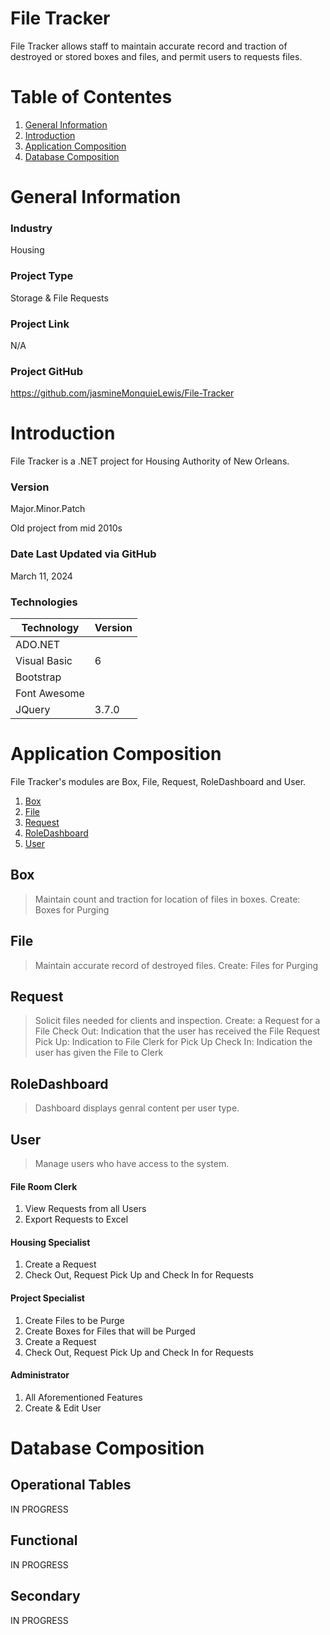 # File Tracker
File Tracker allows staff to maintain accurate record and traction of destroyed or stored boxes and files, and permit users to requests files.

# Table of Contentes
1. [General Information](#general-information)
2. [Introduction](#introduction)
3. [Application Composition](#application-composition)
4. [Database Composition](#database-composition)
 
# General Information
### Industry
Housing

### Project Type
Storage & File Requests

### Project Link
N/A

### Project GitHub
https://github.com/jasmineMonquieLewis/File-Tracker


# Introduction
File Tracker is a .NET project for Housing Authority of New Orleans.

### Version
<p>Major.Minor.Patch</p>
<p>Old project from mid 2010s</p>

### Date Last Updated via GitHub
March 11, 2024

### Technologies
| Technology | Version  |
|--|--|
| ADO.NET |  |
| Visual Basic | 6 |
| Bootstrap | |
| Font Awesome |  |
| JQuery | 3.7.0 |


# Application Composition
File Tracker's modules are Box, File, Request, RoleDashboard and User.
1. [Box](#box)
2. [File](#file)
3. [Request](#request)
4. [RoleDashboard](#roleDashboard)
5. [User](#user)
 
## Box
> Maintain count and traction for location of files in boxes.
Create: Boxes for Purging

## File
> Maintain accurate record of destroyed files.
Create: Files for Purging

## Request
> Solicit files needed for clients and inspection.
Create: a Request for a File
Check Out: Indication that the user has received the File
Request Pick Up: Indication to File Clerk for Pick Up
Check In: Indication the user has given the File to Clerk

## RoleDashboard
> Dashboard displays genral content per user type.

## User
> Manage users who have access to the system.

#### File Room Clerk
1. View Requests from all Users
2. Export Requests to Excel

#### Housing Specialist
1. Create a Request
2. Check Out, Request Pick Up and Check In for Requests

#### Project Specialist
1. Create Files to be Purge
2. Create Boxes for Files that will be Purged
3. Create a Request
4. Check Out, Request Pick Up and Check In for Requests

#### Administrator
1. All Aforementioned Features
2. Create & Edit User

# Database Composition
## Operational Tables
IN PROGRESS

## Functional 
IN PROGRESS

## Secondary 
IN PROGRESS